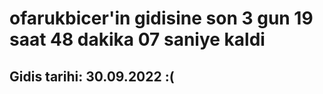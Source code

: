# ofarukbicer'in gidisine son 3 gun 19 saat 48 dakika 07 saniye kaldi

## Gidis tarihi: 30.09.2022 :(